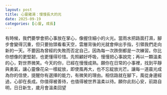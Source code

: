 ```yaml
---
layout: post
title: 心靈雞湯：慢慢長大的光
date: 2025-09-19
categories: [心靈, 成長]
---
```


有時候，我們要學會把心事放在掌心，像握住細小的火光。當雨水把路面打濕，腳步會變得沉重，但只要抬頭看看天空，雲層背後的光就會伸出手指，引領我們走向新的一天。不要因為曾經的失敗而否定自己，因為每一次跌倒都是一次練習。你比你想像的更堅韌，也更懂得珍惜。先照顧好呼吸，慢慢把心事說完；再以一顆溫柔的心，對世界微笑。今天的你，已經在慢慢成熟。願你在日常的小事裡，找到平靜與勇氣，讓心靈像花朵一樣綻放，即使風再大，也不忘綻放光芒。讓每一道晨光成為你的信使，提醒你有選擇的能力，有微笑的理由。相信路就在腳下，風從身邊經過，心卻在長成。你值得被善待，也值得被世界溫柔以待。願你此刻心安，前路自明，日日新生，歲月會溫柔回望